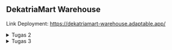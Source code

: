 ## DekatriaMart Warehouse

Link Deployment: https://dekatriamart-warehouse.adaptable.app/

<details>
<summary>Tugas 2</summary>

## Daftar Isi

1. [Proses Pengerjaan Tugas](#proses-pengerjaan-tugas)
2. [Bagan _Request Client_](#bagan-request-client)
3. [Penjelasan _Virtual Environment_](#penjelasan-virtual-environment)
4. [MVC, MVT, dan MVVM](#mvc-mvt-dan-mvvm)

## Proses Pengerjaan Tugas

1. Membuat direktori DekatriaMart-Warehouse
2. Membuat python virtual environment di dalam direktori tersebut kemudian mengaktifkannya
    - Buka direktori DekatriaMart-Warehouse di VS Code
    - Buka Command Palette (Ctrl+Shift+P)
    - Cari command Python: Create Environment lalu klik
    - Pilih Venv
    - Pilih versi Python terbaru lalu tunggu hingga proses pembuatan virtual environment selesai
    - Aktifkan virtual environment
        ```bash
        env\Scripts\activate
        ```
3. Membuat berkas `requirements.txt` yang berisikan dependencies yang diperlukan kemudian install seluruh dependencies tersebut.
    ```bash
    pip install -r requirements.txt
    ```
4. Inisiasi proyek django bernama `dekatriamart_warehouse`
    ```bash
    django-admin startproject dekatriamart_warehouse .
    ```
5. Menambahkan \* pada `ALLOWED_HOSTS` di `settings.py`
    ```bash
    ...
    ALLOWED_HOSTS = ["*"]
    ...
    ```
6. Membuat aplikasi baru bernama `main`
    ```bash
    python manage.py startapp main
    ```
7. Mendaftarkan aplikasi `main` ke `settings.py` di dalam direktori proyek `dekatriamart_warehouse`
    ```bash
    INSTALLED_APPS = [
    ...,
    'main',
    ...
    ]
    ```
8. Membuat model Item pada `models.py` pada direktori aplikasi `main`.
9. Melakukan migrasi model
    ```bash
    python manage.py makemigrations
    python manage.py migrate
    ```
10. Membuat direktori baru bernama `templates` di dalam direktori aplikasi `main` kemudian membuat berkas baru bernama `main.html`
11. Mengisi berkas `views.py` pada direktori aplikasi `main`
12. Mengisi berkas `urls.py` pada direktori aplikasi `main`
13. Mengisi berkas `urls.py` pada direktori proyek `DekatriaMart-Warehouse`
14. Membuat _testing_ dengan mengisi berkas `test.py` pada direktori aplikasi `main`
15. Menambahkan berkas `.gitignore`
16. Menambahkan berkas `README.md`
17. Membuat repositori baru di github bernama `DekatriaMart-Warehouse` dengan visibilitas "Public"
18. Menghubungkan Repositori Lokal dengan Repositori di GitHub
    ```bash
    git init
    git add .
    git commit -m "first commit"
    git branch -M main
    git remote add origin https://github.com/RobertBenyamin/DekatriaMart-Warehouse.git
    git push -u origin main
    ```
19. Mendeploy proyek ke Adaptable

## Bagan _Request Client_

![bagan](static/images/django_request.png)

1. Django menerima `HTTP Request`. Jika `HTTP Request` yang diterima sesuai dengan URL tertentu yang terdapat pada `urls.py`, maka `view function` (views.py) terkait akan dipanggil dan meneruskan permintaan tersebut.
2. `View` akan memproses permintaan sesuai dengan logika yang telah definisikan. Ini bisa mencakup mengambil data dari basis data (`models.py`), render template (`templates`), atau berbagai tindakan lainnya yang sesuai dengan kebutuhan aplikasi.
3. Setelah pemrosesan permintaan selesai, `view` akan mengembalikan sebuah respon. Respon ini bisa berupa halaman HTML, data JSON, atau tipe respon lainnya sesuai dengan jenis permintaan yang dibuat oleh client. Respon ini akan ditampilkan pada browser pengguna.

<small>
Sumber: <br>  
https://www.w3schools.com/django/django_intro.php <br>
https://developer.mozilla.org/en-US/docs/Learn/Server-side/Django/Introduction
</small>

## Penjelasan Virtual Environment

Virtual environment adalah alat yang membantu menjaga dependencies yang diperlukan oleh berbagai proyek terpisah satu sama lainnya dengan membuat lingkungan virtual yang terisolasi bagi setiap proyek.

Terdapat beberapa manfaat yang bisa kita dapatkan dengan menggunakan virtual environment, diantaranya adalah:

-   Environment yang stabil: <br>
    Virtual environment memungkinkan kita untuk membuat proyek dengan lingkungan yang terisolasi, sehingga tidak akan mengganggu sistem Python secara global atau lingkungan virtual lainnya. Ini berarti bahwa perubahan pada sistem atau proyek lain tidak akan mempengaruhi stabilitas proyek kita dan begitu pula sebaliknya.
-   Environment yang dapat direproduksi: <br>
    Kita dapat membuat daftar dependencies dan sub-dependencies dalam sebuah file, untuk proyek kita, yang memudahkan kita ataupun orang lain untuk mereplikasi dan menginstal semua dependencies yang digunakan dalam lingkungan kita pada sistem yang berbeda. Sehingga, dapat dipastikan bahwa proyek kita tetap berjalan secara konsisten terlepas dari lingkungan tempat proyek tersebut dijalankan.

Kita tetap dapat mengembangkan aplikasi tanpa menggunakan virtual environment, tetapi hal tersebut sangat tidak disarankan karena terdapat resiko terjadinya konflik versi dependencies.

<small>
Sumber: <br>  
https://www.geeksforgeeks.org/python-virtual-environment/ <br>
https://www.freecodecamp.org/news/how-to-setup-virtual-environments-in-python/ <br>
https://ngangasn.com/is-virtualenv-venv-necessary-for-django/
</small>

## MVC, MVT, dan MVVM

### Penjelasan

1. MVC
    - Model: Komponen Model berhubungan dengan semua logika terkait data yang diperlukan pengguna. Model berinteraksi dengan database dan memberikan data yang diperlukan kembali ke Controller.
    - View: Komponen View menghasilkan User Interface untuk pengguna. Tampilan dibuat oleh data yang dikumpulkan oleh komponen model tetapi data ini tidak diambil secara langsung, tetapi melalui controller.
    - Controller: Komponen ini menghubungkan View dan Model. Komponen ini memproses semua logika aplikasi dan request yang masuk, memanipulasi data menggunakan komponen Model, dan berinteraksi dengan komponen View untuk merender tampilan akhir.
2. MVT
    - Model: Komponen Model bertanggung jawab untuk mengatur dan mengelola data dari aplikasi. Model menghubungkan aplikasi dengan basis data dan mengatur interaksi dengan data tersebut.
    - View: Komponen View berperan sebagai pengatur tampilan dan mengambil data dari model untuk disajikan kepada pengguna.
    - Template: Komponen Template berfungsi untuk merancang tampilan atau antarmuka pengguna yang akhirnya akan diisi dengan data dari Model melalui view.
3. MVVM
    - Model: Komponen Model bertanggung jawab untuk abstraksi sumber data. Model dan ViewModel bekerja bersama untuk mendapatkan dan menyimpan data.
    - View: Komponen View berisi UI dari aplikasi untuk mengatur bagaimana informasi akan ditampilkan.
    - ViewModel: Komponen ViewModel bertugas untuk berinteraksi dengan Model di mana data yang ada akan diteruskan ke View.

### Perbedaan

MVC | MVT  | MVVM
:---: | :---: | :---: 
Model mengirim pembaruan ke View melalui Controller. Controller mengatur logika aplikasi. | Model mengirim data ke Template yang kemudian menghasilkan tampilan HTML.  | ViewModel mengonversi data dari Model menjadi format yang dapat ditampilkan oleh View. View dapat mengirim tindakan pengguna kembali ke ViewModel.
Input user ditangani oleh Controller | Input user ditangani oleh View  | Input user ditangani oleh View
UI terdapat pada View | UI terdapat pada Template | UI terdapat pada View
Cocok untuk proyek skala besar | Cocok untuk proyek skala besar ataupun kecil  | Cocok untuk proyek skala besar
Umum digunakan dalam pengembangan aplikasi desktop, aplikasi web tradisional. | Digunakan dalam pengembangan web dengan framework Django (Python).  | Populer dalam pengembangan aplikasi dengan teknologi seperti Angular, Vue.js, Xamarin, dan WPF.                          |

</details>

<details>
<summary>Tugas 3</summary>

## Daftar Isi

1. [Proses Pengerjaan Tugas](#proses-pengerjaan-tugas-1)
2. [Perbedaan antara form POST dan form GET dalam Django](#perbedaan-antara-form-post-dan-form-get-dalam-django)
3. [Perbedaan Utama antara XML, JSON, dan HTML dalam Konteks Pengiriman Data](#perbedaan-utama-antara-xml-json-dan-html-dalam-konteks-pengiriman-data)
4. [Alasan JSON sering Digunakan dalam Pertukaran Data antara Aplikasi Web Modern](#alasan-json-sering-digunakan-dalam-pertukaran-data-antara-aplikasi-web-modern)
5. [Screenshot Postman](#screenshot-postman)

## Proses Pengerjaan Tugas

1. Membuat direktori `templates` pada _root folder_ kemudian membuat `base.html` pada direktori tersebut
2. Menambahkan kode di bawah pada `TEMPLATES` di `settings.py` yang ada pada subdirektori `dekatriamart_warehouse`
    ```java
    ...
    'DIRS': [BASE_DIR / 'templates'],
    ...
    ```
3. Membuat berkas `forms.py` pada direktori `main` yang berisikan class `ItemForm` yang berfungsi sebagai form untuk menambahkan Item.
4. Membuat fungsi `create_item` pada `views.py` yang berfungsi untuk menangani logika ketika user menambahkan `Item`
5. Update fungsi `home` pada `views.py` agar dapat mengirimkan data `Item` ke `main.html`
6. Membuat berkas `create_item.html` pada subdirektori `templates` yang ada pada direktori `main` dan mengisinya dengan kode untuk menampilkan _form add item_
7. Update `main.html` yang ada pada subdirektori `templates` yang ada pada direktori `main` agar dapat menampilkan seluruh `Item` yang tersimpan
8. Membuat fungsi `show_xml`, `show_json`, `show_xml_by_id`, dan `show_json_by_id` pada `views.py` yang berfungsi seperti API untuk mengembalikan data dalam bentuk XML atau JSON.
9. Menambahkan _path url_ dari semua fungsi yang baru ditambahkan ke dalam `urlpatterns` pada `urls.py` yang ada pada direktori `main`
10. Membuat direktori `styles` pada _root folder_ kemudian membuat `main.css` pada direktori tersebut yang berisikan _styling_ untuk tabel Item pada `main.html`
11. Menambahkan kode berikut pada `base.html` yang terdapat pada direktori `templates` yang ada pada _root folder_ agar _styling_ terimplementasi
    ```html
    ...
    <link rel="stylesheet" href="{% static 'styles/main.css' %}" />
    ...
    ```
12. Menambahkan kode berikut pada `main.html` yang terdapat pada subdirektori `templates` yang ada pada direktori `main` untuk menampilkan pesan "Kamu menyimpan X item pada aplikasi ini"
    ```html
    ...
    <h3>Kamu menyimpan {{items.count}} item pada aplikasi ini</h3>
    ...
    ```

## Perbedaan antara form POST dan form GET dalam Django

- Form GET akan menampilkan hasil input user pada url, sehingga membuat form GET memiliki tingkat keamanan yang rendah. Form GET juga tidak bisa memodifikasi data yang diambil dari input user sebelum disimpan.
- Form POST tidak akan menampilkan hasil input user pada url, sehingga membuat form POST memiliki tingkat keamanan yang lebih tinggi. Form POST dapat memodifikasi input user sebelum akhirnya disimpan di database.

<small>
Sumber: <br>  
https://docs.djangoproject.com/en/4.2/topics/forms/#get-and-post <br>
https://www.geeksforgeeks.org/render-html-forms-get-post-in-django/
</small>

## Perbedaan Utama antara XML, JSON, dan HTML dalam Konteks Pengiriman Data

- XML (Extensible Markup Language) adalah *markup language* dan format file untuk menyimpan, mentransmisikan, dan merekonstruksi data. XML menggunakan struktur tag untuk merepresentasikan data. Hal tersebut menyebabkan struktur XML lebih kompleks untuk dibaca dan ditulis. XML mendukung banyak tipe data, seperti strings, numbers, booleans, gambar, namespaces, dll.
Contoh XML:
    ```
    <?xml version="1.0" encoding="UTF-8" ?>
    <root>
        <student>
            <id>01</id>
            <name>Tom</name>
            <lastname>Price</lastname>
        </student>
        <student>
            <id>02</id>
            <name>Nick</name>
            <lastname>Thameson</lastname>
        </student>
    </root>
    ```
- JSON (JavaScript Object Notation) adalah format file yang menggunakan teks yang mudah dibaca manusia untuk menyimpan dan mengirimkan objek data yang berisi pasangan *attribute-value*. JSON mendukung tipe data, seperti strings, numbers, booleans, null, arrays, dan objects. 
Contoh JSON:
    ```
    {
        "student": [ 
            
            { 
                "id":"01", 
                "name": "Tom", 
                "lastname": "Price" 
            }, 
            
            { 
                "id":"02", 
                "name": "Nick", 
                "lastname": "Thameson" 
            } 
        ]   
    }
    ```
- HTML
    Berbeda dengan XML dan JSON, HTML tidak berfungsi sebagai alat untuk transfer data. HTML adalah *markup language* untuk membuat halaman Web. 

<small>
Sumber: <br>  
https://www.deltaxml.com/blog/xml/whats-the-relationship-between-xml-json-html-and-the-internet/ <br>
https://aws.amazon.com/compare/the-difference-between-json-xml/ <br>
https://www.guru99.com/json-vs-xml-difference.html
</small>

## Alasan JSON sering Digunakan dalam Pertukaran Data antara Aplikasi Web Modern

- JSON sering digunakan dalam pertukaran data karena syntax JSON yang disusun atas pasangan *key* dan *value* jauh lebih mudah dibaca dan dipahami, dibandingkan XML yang menggunakan *tag*. 
- JSON mendukung banyak tipe data, seperti strings, numbers, booleans, null, arrays, dan objects. 
- JSON didukung oleh banyak browser modern, server web, dan API web, sehingga semakin memudahkan pertukaran data di berbagai sistem dan lingkungan.
- dan masih banyak lagi

<small>
Sumber: <br>  
https://www.linkedin.com/advice/3/what-benefits-drawbacks-using-json-data
</small>

## Screenshot Postman
- HTML Response
    ![html](static/images/HTMLResponse.jpg)
- JSON Response
    ![json](static/images/JSONResponse.jpg)
- JSON Response by ID
    ![jsonID](static/images/JSONResponseByID.jpg)
- XML Response
    ![xml](static/images/XMLResponse.jpg)
- XML Response by ID
    ![xmlID](static/images/XMLResponseByID.jpg)

</details>
